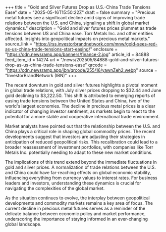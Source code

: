 +++
title = "Gold and Silver Futures Drop as U.S.-China Trade Tensions Ease"
date = "2025-05-16T15:50:22Z"
draft = false
summary = "Precious metal futures see a significant decline amid signs of improving trade relations between the U.S. and China, signaling a shift in global market dynamics."
description = "Gold and silver futures prices plummet as trade tensions between US and China ease. Torr Metals Inc. and other entities affected. Insights into geopolitical impacts on precious metal markets."
source_link = "https://rss.investorbrandnetwork.com/mnw/gold-sees-red-as-us-china-trade-tensions-start-easing/"
enclosure = "https://cdn.newsramp.app/banners/finance-2.jpg"
article_id = 84888
feed_item_id = 14274
url = "/news/202505/84888-gold-and-silver-futures-drop-as-us-china-trade-tensions-ease"
qrcode = "https://cdn.newsramp.app/ibn/qrcode/255/16/yawnZeh2.webp"
source = "InvestorBrandNetwork (IBN)"
+++

<p>The recent downturn in gold and silver futures highlights a pivotal moment in global trade relations, with July silver prices dropping to $32.44 and June gold declining to $3,222.50. This shift is attributed to emerging reports of easing trade tensions between the United States and China, two of the world's largest economies. The decline in precious metal prices is a clear indicator of changing investor sentiment, as markets begin to react to the potential for a more stable and cooperative international trade environment.</p><p>Market analysts have pointed out that the relationship between the U.S. and China plays a critical role in shaping global commodity prices. The recent developments suggest that investors are adjusting their strategies in anticipation of reduced geopolitical risks. This recalibration could lead to a broader reassessment of investment portfolios, with companies like Torr Metals Inc. potentially needing to adapt to these new market conditions.</p><p>The implications of this trend extend beyond the immediate fluctuations in gold and silver prices. A normalization of trade relations between the U.S. and China could have far-reaching effects on global economic stability, influencing everything from currency values to interest rates. For business leaders and investors, understanding these dynamics is crucial for navigating the complexities of the global market.</p><p>As the situation continues to evolve, the interplay between geopolitical developments and commodity markets remains a key area of focus. The current decline in precious metal futures serves as a reminder of the delicate balance between economic policy and market performance, underscoring the importance of staying informed in an ever-changing global landscape.</p>